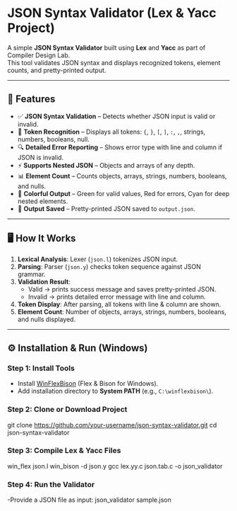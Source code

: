 # JSON Syntax Validator (Lex & Yacc Project)

A simple **JSON Syntax Validator** built using **Lex** and **Yacc** as part of Compiler Design Lab.  
This tool validates JSON syntax and displays recognized tokens, element counts, and pretty-printed output.

---

## 🚀 Features
- ✅ **JSON Syntax Validation** – Detects whether JSON input is valid or invalid.  
- 📝 **Token Recognition** – Displays all tokens: `{`, `}`, `[`, `]`, `:`, `,`, strings, numbers, booleans, null.  
- 🔍 **Detailed Error Reporting** – Shows error type with line and column if JSON is invalid.  
- ⚡ **Supports Nested JSON** – Objects and arrays of any depth.  
- 📊 **Element Count** – Counts objects, arrays, strings, numbers, booleans, and nulls.  
- 🎨 **Colorful Output** – Green for valid values, Red for errors, Cyan for deep nested elements.  
- 💾 **Output Saved** – Pretty-printed JSON saved to `output.json`.  

---

## 🖥️ How It Works
1. **Lexical Analysis**: Lexer (`json.l`) tokenizes JSON input.  
2. **Parsing**: Parser (`json.y`) checks token sequence against JSON grammar.  
3. **Validation Result**:  
   - Valid → prints success message and saves pretty-printed JSON.  
   - Invalid → prints detailed error message with line and column.  
4. **Token Display**: After parsing, all tokens with line & column are shown.  
5. **Element Count**: Number of objects, arrays, strings, numbers, booleans, and nulls displayed.  

---

## ⚙️ Installation & Run (Windows)

### Step 1: Install Tools
- Install [WinFlexBison](https://sourceforge.net/projects/winflexbison/) (Flex & Bison for Windows).  
- Add installation directory to **System PATH** (e.g., `C:\winflexbison\`).  

### Step 2: Clone or Download Project
git clone https://github.com/your-username/json-syntax-validator.git
cd json-syntax-validator

### Step 3: Compile Lex & Yacc Files
win_flex json.l
win_bison -d json.y
gcc lex.yy.c json.tab.c -o json_validator

### Step 4: Run the Validator
-Provide a JSON file as input:
      json_validator sample.json

